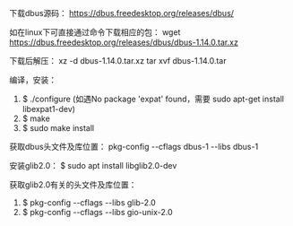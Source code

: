 下载dbus源码：
https://dbus.freedesktop.org/releases/dbus/

如在linux下可直接通过命令下载相应的包：
wget https://dbus.freedesktop.org/releases/dbus/dbus-1.14.0.tar.xz

下载后解压：
xz -d dbus-1.14.0.tar.xz
tar xvf dbus-1.14.0.tar

编译，安装：
1. $ ./configure   (如遇No package 'expat' found，需要 sudo apt-get install libexpat1-dev)
2. $ make
3. $ sudo make install

获取dbus头文件及库位置：
pkg-config --cflags dbus-1 --libs dbus-1

安装glib2.0：
$ sudo apt install libglib2.0-dev

获取glib2.0有关的头文件及库位置：
1. $ pkg-config --cflags --libs glib-2.0
2. $ pkg-config --cflags --libs gio-unix-2.0
